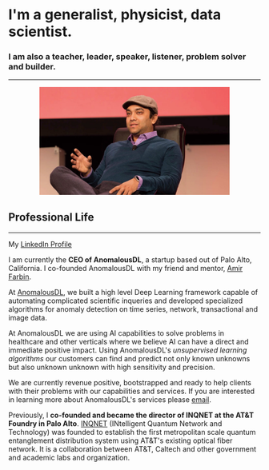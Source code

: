 # I'm a generalist, physicist, data scientist. 
### I am also a teacher, leader, speaker, listener, problem solver and builder. 
---

<p align="center">
<img src="/images/Rishi.jpeg" alt="Rishi at a conference" width="380">
</p>

## Professional Life
---
My [LinkedIn Profile](https://www.linkedin.com/in/rishirajpravahan)

I am currently the **CEO of AnomalousDL**, a startup based out of Palo Alto, California. I co-founded AnomalousDL with my friend and mentor, [Amir Farbin](https://www.uta.edu/physics/faculty/farbin-amir.php). 

At [AnomalousDL](https://www.anomalousdl.com/), we built a high level Deep Learning framework capable of automating complicated scientific inqueries and developed specialized algorithms for anomaly detection on time series, network, transactional and image data. 

At AnomalousDL we are using AI capabilities to solve problems in healthcare and other verticals where we believe AI can have a direct and immediate positive impact. Using AnomalousDL's *unsupervised learning algorithms* our customers can find and predict not only known unknowns but also unknown unknown with high sensitivity and precision. 

We are currently revenue positive, bootstrapped and ready to help clients with their problems with our capabilities and services. If you are interested in learning more about AnomalousDL's services please [email](info@anomalousdl.com).

Previously, I **co-founded and became the director of INQNET at the AT&T Foundry in Palo Alto**. [INQNET](http://inqnet.caltech.edu/index.html) (INtelligent Quantum Network and Technology) was founded to establish the first metropolitan scale quantum entanglement distribution system using AT&T's existing optical fiber network. It is a collaboration between AT&T, Caltech and other government and academic labs and organization.  


	
